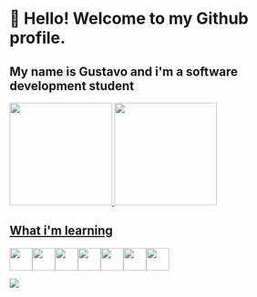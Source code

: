 # 👋 Hello! Welcome to my Github profile.
## My name is Gustavo and i'm a software development student

<div>
<a href="https://github.com/gutolive09">
<img height="180em" src="https://github-readme-stats.vercel.app/api/top-langs/?username=gutolive09&layout=compact&langs_count=7&theme=dracula"/>
<img height="180em" src="https://github-readme-stats.vercel.app/api?username=gutolive09&show_icons=true&theme=dracula&include_all_commits=true&count_private=true"/>
</div>

## What i'm learning
<img src="https://cdn.jsdelivr.net/gh/devicons/devicon/icons/html5/html5-original.svg" height="40" width="40"/><img src="https://cdn.jsdelivr.net/gh/devicons/devicon/icons/css3/css3-original.svg" height="40" width="40"/><img src="https://cdn.jsdelivr.net/gh/devicons/devicon/icons/javascript/javascript-original.svg" height="40" width="40"/><img src="https://cdn.jsdelivr.net/gh/devicons/devicon/icons/react/react-original.svg" height="40" width="40"/><img src="https://cdn.jsdelivr.net/gh/devicons/devicon/icons/python/python-original.svg" height="40" width="40"/><img src="https://cdn.jsdelivr.net/gh/devicons/devicon/icons/java/java-original.svg" height="40" width="40"/><img src="https://cdn.jsdelivr.net/gh/devicons/devicon/icons/mysql/mysql-original.svg" height="40" width="40"/>

<img src="https://tenor.com/view/星街すいせい-hoshimachi-suisei-suisei-hololive-ホロライブ-gif-24612999">
          
          
          
          
          
          
          
          

<!--
**gutolive09/gutolive09** is a ✨ _special_ ✨ repository because its `README.md` (this file) appears on your GitHub profile.

Here are some ideas to get you started:

- 🔭 I’m currently working on ...
- 🌱 I’m currently learning ...
- 👯 I’m looking to collaborate on ...
- 🤔 I’m looking for help with ...
- 💬 Ask me about ...
- 📫 How to reach me: ...
- 😄 Pronouns: ...
- ⚡ Fun fact: ...
-->

